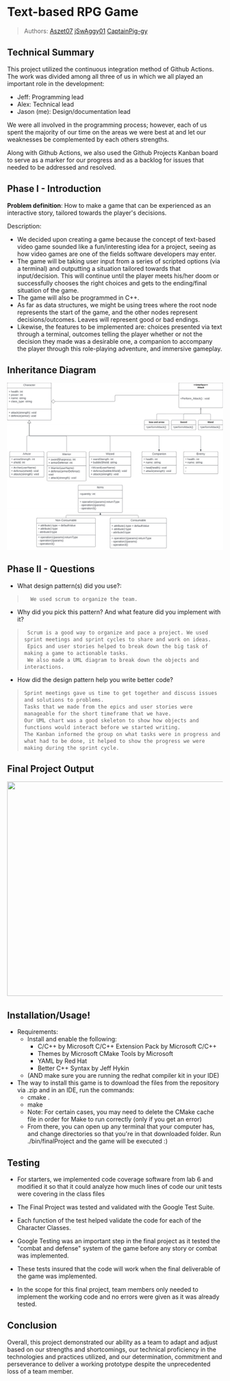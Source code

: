 # Text-based RPG Game
 > Authors: [Aszet07](https://github.com/aszet07) [jSwAggy01](https://github.com/jSwAggy01) [CaptainPig-gy](https://github.com/CaptainPig-gy)

## Technical Summary
This project utilized the continuous integration method of Github Actions. The work was divided among all three of us in which we all played an important role in the development:
- Jeff: Programming lead
- Alex: Technical lead
- Jason (me): Design/documentation lead

We were all involved in the programming process; however, each of us spent the majority of our time on the areas we were best at and let our weaknesses be complemented by each others strengths.

Along with Github Actions, we also used the Github Projects Kanban board to serve as a marker for our progress and as a backlog for issues that needed to be addressed and resolved.

## Phase I - Introduction
**Problem definition**: How to make a game that can be experienced as an interactive story, tailored towards the player's decisions.

Description:
- We decided upon creating a game because the concept of text-based video game sounded like a fun/interesting idea for a project, seeing as how video games are one of the fields software developers may enter.
- The game will be taking user input from a series of scripted options (via a terminal) and outputting a situation tailored towards that input/decision. This will continue until the player meets his/her doom or successfully chooses the right choices and gets to the ending/final situation of the game.
- The game will also be programmed in C++.
- As far as data structures, we might be using trees where the root node represents the start of the game, and the other nodes represent decisions/outcomes. Leaves will represent good or bad endings.
- Likewise, the features to be implemented are: choices presented via text through a terminal, outcomes telling the player whether or not the decision they made was a desirable one, a companion to accompany the player through this role-playing adventure, and immersive gameplay.

## Inheritance Diagram

![UML diagram for class inheritance ](https://github.com/jSwAggy01/Text-based-RPG-Game/blob/main/UML%20Final%20Project_1.jpg?raw=true)
 
## Phase II - Questions
- What design pattern(s) did you use?:

>       We used scrum to organize the team.

- Why did you pick this pattern? And what feature did you implement with it?
     
 >      Scrum is a good way to organize and pace a project. We used sprint meetings and sprint cycles to share and work on ideas.
 >      Epics and user stories helped to break down the big task of making a game to actionable tasks.
 >      We also made a UML diagram to break down the objects and interactions.
 
- How did the design pattern help you write better code?
     
 >     Sprint meetings gave us time to get together and discuss issues and solutions to problems. 
 >     Tasks that we made from the epics and user stories were manageable for the short timeframe that we have. 
 >     Our UML chart was a good skeleton to show how objects and functions would interact before we started writing. 
 >     The Kanban informed the group on what tasks were in progress and what had to be done, it helped to show the progress we were making during the sprint cycle.

## Final Project Output
<img src="https://user-images.githubusercontent.com/100899925/180346974-6af2206d-1c19-45dd-8e95-a65bd18a4420.png" height="500" width="1000" >
 
## Installation/Usage!
- Requirements: 
  - Install and enable the following:
    - C/C++ by Microsoft C/C++ Extension Pack by Microsoft C/C++ 
    - Themes by Microsoft CMake Tools by Microsoft 
    - YAML by Red Hat 
    - Better C++ Syntax by Jeff Hykin 
  - (AND make sure you are running the redhat compiler kit in your IDE)
- The way to install this game is to download the files from the repository via .zip and in an IDE, run the commands:
  - cmake .
  - make
  - Note: For certain cases, you may need to delete the CMake cache file in order for Make to run correctly (only if you get an error)
  - From there, you can open up any terminal that your computer has, and change directories so that you're in that downloaded folder. Run ./bin/finalProject and the game will be executed :)

## Testing
- For starters, we implemented code coverage software from lab 6 and modified it so that it could analyze how much lines of code our unit tests were covering in the class files
- The Final Project was tested and validated with the Google Test Suite.
- Each function of the test helped validate the code for each of the Character Classes.

- Google Testing was an important step in the final project as it tested the "combat and defense" system of the game before any story or combat was implemented.
- These tests insured that the code will work when the final deliverable of the game was implemented.
- In the scope for this final project, team members only needed to implement the working  code and no errors were given as it was already tested.

## Conclusion
Overall, this project demonstrated our ability as a team to adapt and adjust based on our strengths and shortcomings, our technical proficiency in the technologies and practices utilized, and our determination, commitment and perseverance to deliver a working prototype despite the unprecedented loss of a team member.
